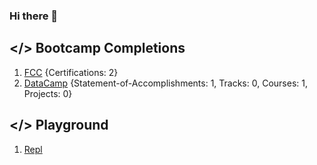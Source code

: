 ### Hi there 👋

## </> Bootcamp Completions

1. [FCC](https://freecodecamp.org/DonBaron) {Certifications: 2}
2. [DataCamp](https://datacamp.com/profile/bharindrakamanditya) {Statement-of-Accomplishments: 1, Tracks: 0, Courses: 1, Projects: 0}

## </> Playground

1. [Repl](https://replit.com/@BharindraKamand)

<!--
**barondra/barondra** is a ✨ _special_ ✨ repository because its `README.md` (this file) appears on your GitHub profile.

Here are some ideas to get you started:

- 🔭 I’m currently working on ...
- 🌱 I’m currently learning ...
- 👯 I’m looking to collaborate on ...
- 🤔 I’m looking for help with ...
- 💬 Ask me about ...
- 📫 How to reach me: ...
- 😄 Pronouns: ...
- ⚡ Fun fact: ...
-->

